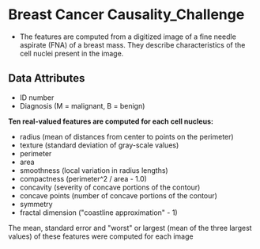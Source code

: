 # Breast Cancer Causality_Challenge

* The features are computed from a digitized image of a fine needle aspirate (FNA) of a breast mass. They describe characteristics of the cell nuclei present in the image.

<h2>Data Attributes</h2>

* ID number
* Diagnosis (M = malignant, B = benign)

**Ten real-valued features are computed for each cell nucleus:**

* radius (mean of distances from center to points on the perimeter)
* texture (standard deviation of gray-scale values)
* perimeter
* area
* smoothness (local variation in radius lengths)
* compactness (perimeter^2 / area - 1.0)
* concavity (severity of concave portions of the contour)
* concave points (number of concave portions of the contour)
* symmetry
* fractal dimension ("coastline approximation" - 1)

The mean, standard error and "worst" or largest (mean of the three largest values) of these features were computed for each image
